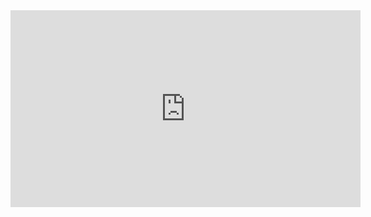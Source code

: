 <iframe width="560" height="315" src="https://www.youtube.com/embed/HgFZF_uNoYY?si=d0vODAay1MfUYGkT" title="YouTube video player" frameborder="0" allow="accelerometer; autoplay; clipboard-write; encrypted-media; gyroscope; picture-in-picture; web-share" referrerpolicy="strict-origin-when-cross-origin" allowfullscreen></iframe>
